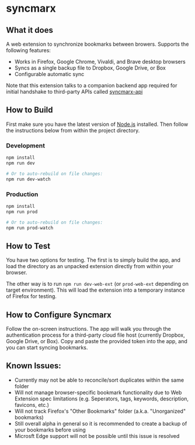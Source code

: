 # syncmarx

## What it does

A web extension to synchronize bookmarks between browers. Supports the following features:

* Works in Firefox, Google Chrome, Vivaldi, and Brave desktop browsers
* Syncs as a single backup file to Dropbox, Google Drive, or Box
* Configurable automatic sync

Note that this extension talks to a companion backend app required for initial handshake to third-party APIs called [syncmarx-api](https://github.com/Cleod9/syncmarx-api)

## How to Build

First make sure you have the latest version of [Node.js](https://nodejs.org/en/) installed. Then follow the instructions below from within the project directory.

### Development
```bash
npm install
npm run dev

# Or to auto-rebuild on file changes:
npm run dev-watch
```

### Production
```bash
npm install
npm run prod

# Or to auto-rebuild on file changes:
npm run prod-watch
```

## How to Test

You have two options for testing. The first is to simply build the app, and load the directory as an unpacked extension directly from within your browser.

The other way is to run `npm run dev-web-ext` (or `prod-web-ext` depending on target environment). This will load the extension into a temporary instance of Firefox for testing.

## How to Configure Syncmarx

Follow the on-screen instructions. The app will walk you through the authentication process for a third-party cloud file host (currently Dropbox, Google Drive, or Box). Copy and paste the provided token into the app, and you can start syncing bookmarks.

## Known Issues:

* Currently may not be able to reconcile/sort duplicates within the same folder
* Will not manage browser-specific bookmark functionality due to Web Extension spec limitations (e.g. Seperators, tags, keywords, description, favicons, etc.)
* Will not track Firefox's "Other Bookmarks" folder (a.k.a. "Unorganized" bookmarks)
* Still overall alpha in general so it is recommended to create a backup of your bookmarks before using
* Microsft Edge support will not be possible until this issue is resolved
